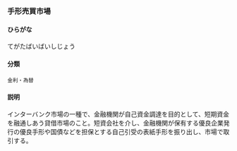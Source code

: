 <div style="display:none;">

## [あ行](securities-terms?id=あ行)
## [か行](securities-terms?id=か行)
## [さ行](securities-terms?id=さ行)
## [た行](securities-terms?id=た行)

</div>

### 手形売買市場

#### ひらがな

てがたばいばいしじょう

#### 分類

`金利・為替`

#### 説明

インターバンク市場の一種で、金融機関が自己資金調達を目的として、短期資金を融通しあう貸借市場のこと。短資会社を介し、金融機関が保有する優良企業発行の優良手形や国債などを担保とする自己引受の表紙手形を振り出し、市場で取引する。

<div style="display:none;">

## [な行](securities-terms?id=な行)
## [は行](securities-terms?id=は行)
## [ま行](securities-terms?id=ま行)
## [や行](securities-terms?id=や行)
## [ら行](securities-terms?id=ら行)
## [わ行](securities-terms?id=わ行)
## [英数字・記号](securities-terms?id=英数字・記号)

</div>


